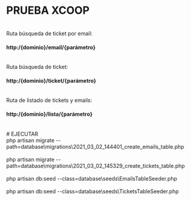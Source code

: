 # PRUEBA XCOOP
<br>
Ruta búsqueda de ticket por email: <h4>http:/{dominio}/email/{parámetro}</h4>
<br>
Ruta búsqueda de ticket: <h4>http:/{dominio}/ticket/{parámetro}</h4>
<br>
Ruta de listado de tickets y emails: <h4>http:/{dominio}/lista/{parámetro}</h4>
<br>
# EJECUTAR
<br>
php artisan migrate --path=database\migrations\2021_03_02_144401_create_emails_table.php
<br>
<br>
php artisan migrate --path=database\migrations\2021_03_02_145329_create_tickets_table.php
<br>
<br>
php artisan db:seed --class=database\seeds\EmailsTableSeeder.php
<br>
<br>
php artisan db:seed --class=database\seeds\TicketsTableSeeder.php
